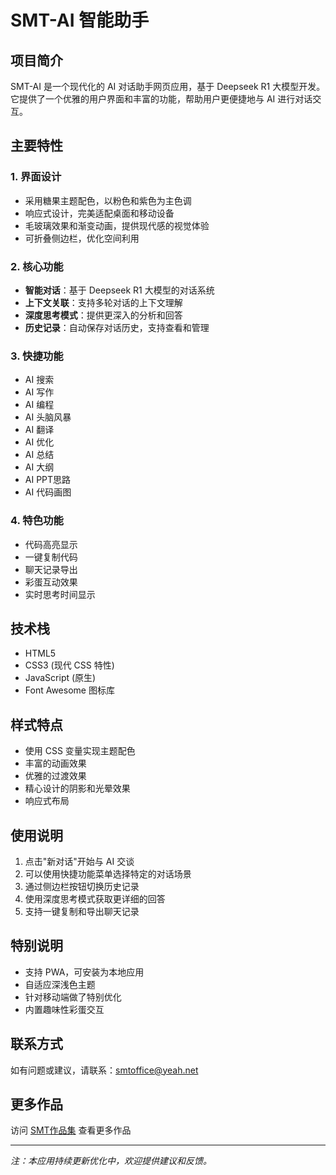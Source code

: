 # SMT-AI 智能助手

## 项目简介
SMT-AI 是一个现代化的 AI 对话助手网页应用，基于 Deepseek R1 大模型开发。它提供了一个优雅的用户界面和丰富的功能，帮助用户更便捷地与 AI 进行对话交互。

## 主要特性

### 1. 界面设计
- 采用糖果主题配色，以粉色和紫色为主色调
- 响应式设计，完美适配桌面和移动设备
- 毛玻璃效果和渐变动画，提供现代感的视觉体验
- 可折叠侧边栏，优化空间利用

### 2. 核心功能
- **智能对话**：基于 Deepseek R1 大模型的对话系统
- **上下文关联**：支持多轮对话的上下文理解
- **深度思考模式**：提供更深入的分析和回答
- **历史记录**：自动保存对话历史，支持查看和管理

### 3. 快捷功能
- AI 搜索
- AI 写作
- AI 编程
- AI 头脑风暴
- AI 翻译
- AI 优化
- AI 总结
- AI 大纲
- AI PPT思路
- AI 代码画图

### 4. 特色功能
- 代码高亮显示
- 一键复制代码
- 聊天记录导出
- 彩蛋互动效果
- 实时思考时间显示

## 技术栈
- HTML5
- CSS3 (现代 CSS 特性)
- JavaScript (原生)
- Font Awesome 图标库

## 样式特点
- 使用 CSS 变量实现主题配色
- 丰富的动画效果
- 优雅的过渡效果
- 精心设计的阴影和光晕效果
- 响应式布局

## 使用说明
1. 点击"新对话"开始与 AI 交谈
2. 可以使用快捷功能菜单选择特定的对话场景
3. 通过侧边栏按钮切换历史记录
4. 使用深度思考模式获取更详细的回答
5. 支持一键复制和导出聊天记录

## 特别说明
- 支持 PWA，可安装为本地应用
- 自适应深浅色主题
- 针对移动端做了特别优化
- 内置趣味性彩蛋交互

## 联系方式
如有问题或建议，请联系：smtoffice@yeah.net

## 更多作品
访问 [SMT作品集](https://timelist.netlify.app/) 查看更多作品

---

*注：本应用持续更新优化中，欢迎提供建议和反馈。*
